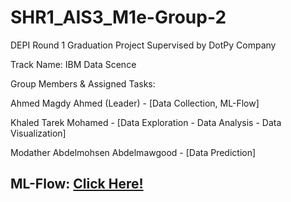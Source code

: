 # SHR1_AIS3_M1e-Group-2

DEPI Round 1 Graduation Project Supervised by DotPy Company

Track Name: IBM Data Scence

Group Members & Assigned Tasks:

Ahmed Magdy Ahmed (Leader) - [Data Collection, ML-Flow]
    
Khaled Tarek Mohamed - [Data Exploration - Data Analysis - Data Visualization]
    
Modather Abdelmohsen Abdelmawgood - [Data Prediction]


## ML-Flow: [Click Here!](https://f0dc-35-236-227-148.ngrok-free.app/#/experiments/1?viewStateShareKey=f9cbb98e7827c2a2615434cfc5dbc9f9c23b9a6268feed2a3bef82206d68bb20)
